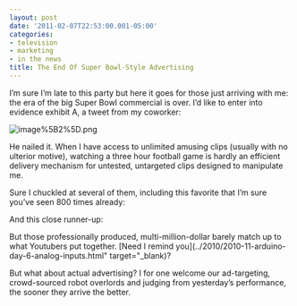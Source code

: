 ```yaml
---
layout: post
date: '2011-02-07T22:53:00.001-05:00'
categories:
- television
- marketing
- in the news
title: The End Of Super Bowl-Style Advertising
---
```



I’m sure I’m late to this party but here it goes for those just arriving with me: the era of the big Super Bowl commercial is over. I’d like to enter into evidence exhibit A, a tweet from my coworker:  

![image%5B2%5D.png](/assets/2011/image%5B2%5D.png)

He nailed it. When I have access to unlimited amusing clips (usually with no ulterior motive), watching a three hour football game is hardly an efficient delivery mechanism for untested, untargeted clips designed to manipulate me.

Sure I chuckled at several of them, including this favorite that I’m sure you’ve seen 800 times already:  



And this close runner-up:  



But those professionally produced, multi-million-dollar barely match up to what Youtubers put together. [Need I remind you](../2010/2010-11-arduino-day-6-analog-inputs.html" target="_blank)? 

But what about actual advertising? I for one welcome our ad-targeting, crowd-sourced robot overlords and judging from yesterday’s performance, the sooner they arrive the better.